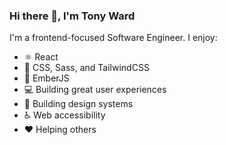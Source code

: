 ### Hi there 👋, I'm Tony Ward

I'm a frontend-focused Software Engineer.  I enjoy:

- ⚛️ React
- 💅 CSS, Sass, and TailwindCSS
- 🐹 EmberJS
- 💻 Building great user experiences
- 🎨 Building design systems
- ♿️ Web accessibility
- ❤️ Helping others
